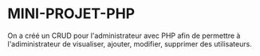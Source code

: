 # MINI-PROJET-PHP

On a créé un CRUD pour l'administrateur avec PHP afin de permettre à l'adiministrateur de visualiser, ajouter, modifier, supprimer des utilisateurs.
